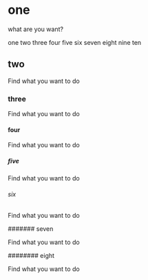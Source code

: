 # one

what are you want?

one two three four five six seven eight nine ten

## two 

Find what you want to do

### three 

Find what you want to do

#### four

Find what you want to do

##### five

Find what you want to do

###### six

Find what you want to do

####### seven

Find what you want to do

######## eight

Find what you want to do
